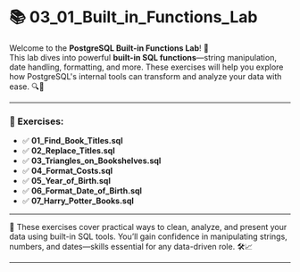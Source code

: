 # 📚 03_01_Built_in_Functions_Lab

Welcome to the **PostgreSQL Built-in Functions Lab**! 🧮  
This lab dives into powerful **built-in SQL functions**—string manipulation, date handling, formatting, and more. These exercises will help you explore how PostgreSQL's internal tools can transform and analyze your data with ease. 🔍📅

---

### 📝 Exercises:

- ✅ **01_Find_Book_Titles.sql**
- ✅ **02_Replace_Titles.sql**
- ✅ **03_Triangles_on_Bookshelves.sql**
- ✅ **04_Format_Costs.sql**
- ✅ **05_Year_of_Birth.sql**
- ✅ **06_Format_Date_of_Birth.sql**
- ✅ **07_Harry_Potter_Books.sql**

---

🧠 These exercises cover practical ways to clean, analyze, and present your data using built-in SQL tools. You’ll gain confidence in manipulating strings, numbers, and dates—skills essential for any data-driven role. 🛠️📈

---
